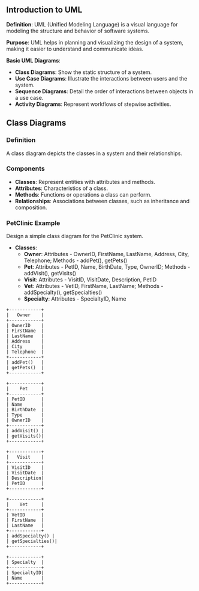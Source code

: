 ## Introduction to UML

**Definition**: UML (Unified Modeling Language) is a visual language for modeling the structure and behavior of software systems.

**Purpose**: UML helps in planning and visualizing the design of a system, making it easier to understand and communicate ideas.

**Basic UML Diagrams**:
- **Class Diagrams**: Show the static structure of a system.
- **Use Case Diagrams**: Illustrate the interactions between users and the system.
- **Sequence Diagrams**: Detail the order of interactions between objects in a use case.
- **Activity Diagrams**: Represent workflows of stepwise activities.

## Class Diagrams

### Definition

A class diagram depicts the classes in a system and their relationships.

### Components

- **Classes**: Represent entities with attributes and methods.
- **Attributes**: Characteristics of a class.
- **Methods**: Functions or operations a class can perform.
- **Relationships**: Associations between classes, such as inheritance and composition.

### PetClinic Example

Design a simple class diagram for the PetClinic system.
- **Classes**:
    - **Owner**: Attributes - OwnerID, FirstName, LastName, Address, City, Telephone; Methods - addPet(), getPets()
    - **Pet**: Attributes - PetID, Name, BirthDate, Type, OwnerID; Methods - addVisit(), getVisits()
    - **Visit**: Attributes - VisitID, VisitDate, Description, PetID
    - **Vet**: Attributes - VetID, FirstName, LastName; Methods - addSpecialty(), getSpecialties()
    - **Specialty**: Attributes - SpecialtyID, Name

```plaintext
+------------+
|   Owner    |
+------------+
| OwnerID    |
| FirstName  |
| LastName   |
| Address    |
| City       |
| Telephone  |
+------------+
| addPet()   |
| getPets()  |
+------------+

+------------+
|    Pet     |
+------------+
| PetID      |
| Name       |
| BirthDate  |
| Type       |
| OwnerID    |
+------------+
| addVisit() |
| getVisits()|
+------------+

+------------+
|   Visit    |
+------------+
| VisitID    |
| VisitDate  |
| Description|
| PetID      |
+------------+

+------------+
|    Vet     |
+------------+
| VetID      |
| FirstName  |
| LastName   |
+------------+
| addSpecialty() |
| getSpecialties()|
+------------+

+------------+
| Specialty  |
+------------+
| SpecialtyID|
| Name       |
+------------+